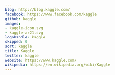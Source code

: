 ```yaml
---
blog: http://blog.kaggle.com/
facebook: https://www.facebook.com/kaggle
github: kaggle
images:
- kaggle-icon.svg
- kaggle-ar21.svg
logohandle: kaggle
skipped: 0
sort: kaggle
title: Kaggle
twitter: kaggle
website: https://www.kaggle.com/
wikipedia: https://en.wikipedia.org/wiki/Kaggle
---
```

